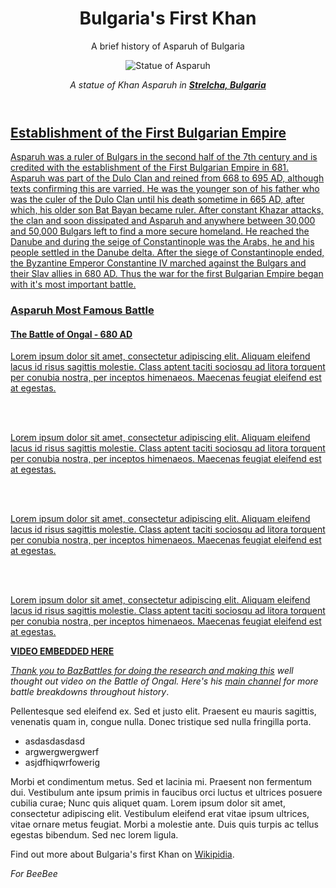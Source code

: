 <html>
 
 <main>
  
  <header>
   <h1>Bulgaria's First Khan</h1>
   <p id="title">A brief history of Asparuh of Bulgaria</p>
   <img src="https://upload.wikimedia.org/wikipedia/commons/a/a2/KanasJubigiAsparukh2.JPG" alt="Statue of Asparuh">
   <p id="image-caption"><em> A statue of Khan Asparuh in <a href="https://en.wikipedia.org/wiki/Strelcha" target="_blank"><strong>Strelcha, Bulgaria</strong></em></p>
  </header>
  
  <article>
   <h2>Establishment of the First Bulgarian Empire</h2>
   <p>Asparuh was а ruler of Bulgars in the second half of the 7th century and is credited with the establishment of the First Bulgarian Empire in 681. Asparuh was part of the Dulo Clan and reined from 668 to 695 AD, although texts confirming this are varried. He was the younger son of his father who was the culer of the Dulo Clan until his death sometime in 665 AD, after which, his older son Bat Bayan became ruler. After constant Khazar attacks, the clan and soon dissipated and Asparuh and anywhere between 30,000 and 50,000 Bulgars left to find a more secure homeland. He reached the Danube and during the seige of Constantinople was the Arabs, he and his people settled in the Danube delta. After the siege of Constantinople ended, the Byzantine Emperor Constantine IV marched against the Bulgars and their Slav allies in 680 AD. Thus the war for the first Bulgarian Empire began with it's most important battle.</p>
  </article>
  
  <article>
   <h3>Asparuh Most Famous Battle</h3>
   <h4>The Battle of Ongal - 680 AD</h4>
   <p>Lorem ipsum dolor sit amet, consectetur adipiscing elit. Aliquam eleifend lacus id risus sagittis molestie. Class aptent taciti sociosqu ad litora torquent per conubia nostra, per inceptos himenaeos. Maecenas feugiat eleifend est at egestas.</p>
   <br></br>
   <p>Lorem ipsum dolor sit amet, consectetur adipiscing elit. Aliquam eleifend lacus id risus sagittis molestie. Class aptent taciti sociosqu ad litora torquent per conubia nostra, per inceptos himenaeos. Maecenas feugiat eleifend est at egestas.</p>
   <br></br>
   <p>Lorem ipsum dolor sit amet, consectetur adipiscing elit. Aliquam eleifend lacus id risus sagittis molestie. Class aptent taciti sociosqu ad litora torquent per conubia nostra, per inceptos himenaeos. Maecenas feugiat eleifend est at egestas.</p>
   <br></br>
   <p>Lorem ipsum dolor sit amet, consectetur adipiscing elit. Aliquam eleifend lacus id risus sagittis molestie. Class aptent taciti sociosqu ad litora torquent per conubia nostra, per inceptos himenaeos. Maecenas feugiat eleifend est at egestas.</p>
   <p><strong>VIDEO EMBEDDED HERE</strong></p>
   <p><em>Thank you to <em>BazBattles</em> for doing the research and making <a href="https://www.youtube.com/watch?v=gambV0_mvD4" target="_blank">this</a> well thought out video on the Battle of Ongal. Here's his <a href="https://www.youtube.com/channel/UCx-dJoP9hFCBloY9qodykvw" target="_blank">main channel</a> for more battle breakdowns throughout history</em>.</p>
  </article>

  <list>
   <p>Pellentesque sed eleifend ex. Sed et justo elit. Praesent eu mauris sagittis, venenatis quam in, congue nulla. Donec tristique sed nulla fringilla porta.</p>
    <ul>
     <li>asdasdasdasd</li>
     <li>argwergwergwerf</li>
     <li>asjdfhiqwrfowerig</li>
    </ul> 
  </list>
  
  <article>
   <p>Morbi et condimentum metus. Sed et lacinia mi. Praesent non fermentum dui. Vestibulum ante ipsum primis in faucibus orci luctus et ultrices posuere cubilia curae; Nunc quis aliquet quam. Lorem ipsum dolor sit amet, consectetur adipiscing elit. Vestibulum eleifend erat vitae ipsum ultrices, vitae ornare metus feugiat. Morbi a molestie ante. Duis quis turpis ac tellus egestas bibendum. Sed nec lorem ligula.</p>
  </article>

  <footer>
   <p>Find out more about Bulgaria's first Khan on <a href="https://en.wikipedia.org/wiki/Asparuh_of_Bulgaria" target="_blank">Wikipidia</a>.<p><em>For BeeBee</em></p>           </footer>
  
 </main>
 
</html>

